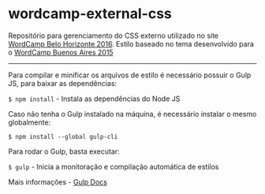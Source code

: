 # wordcamp-external-css

Repositório para gerenciamento do CSS externo utilizado no site [WordCamp Belo Horizonte 2016](https://2016.belohorizonte.wordcamp.org/). Estilo baseado no tema desenvolvido para o [WordCamp Buenos Aires 2015](https://2015.buenosaires.wordcamp.org/)

<hr>

Para compilar e minificar os arquivos de estilo é necessário possuir o Gulp JS, para baixar as dependências:

`$ npm install` - Instala as dependências do Node JS

Caso não tenha o Gulp instalado na máquina, é necessário instalar o mesmo globalmente:

`$ npm install --global gulp-cli`

Para rodar o Gulp, basta executar:

`$ gulp` - Inicia a monitoração e compilação automática de estilos

Mais informações - [Gulp Docs](https://github.com/gulpjs/gulp/tree/master/docs)
